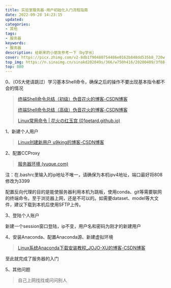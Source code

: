 ```yaml
---
title: 实验室服务器-用户初始化入门流程指南
date: 2022-09-28 14:23:15
updated:
categories: 
- 其他
tags: 
- 服务器
keywords:
- 服务器
description: 给新来的小朋友参考一下（by学长）
cover: https://picx.zhimg.com/v2-8db1f90480754486e0162b848dd535b8_720w.jpg?source=172ae18b
top_img: https://n.sinaimg.cn/sinakd202049s/366/w750h416/20200409/3f88-iryninw9126389.jpg
top: 800
---
```


0、（OS大佬请跳过）学习基本Shell命令，确保之后的操作不要出现基本指令都不会的情况

> [终端Shell命令总结（初级）伪音花火的博客-CSDN博客](https://blog.csdn.net/kjiolluy711/article/details/123036615?spm=1001.2014.3001.5501)
>
> [终端Shell命令总结（高级）伪音花火的博客-CSDN博客](https://blog.csdn.net/kjiolluy711/article/details/125108072?spm=1001.2014.3001.5502)
>
> [Linux常用命令 | 花火の红玉宫 (01petard.github.io)](https://01petard.github.io/2023/04/06/Linux常用命令/)

1、新建个人用户

> [Linux创建新用户 u9king的博客-CSDN博客](https://blog.csdn.net/u9king/article/details/116261122)

2、配置CCProxy

> [服务器环境 (yuque.com)](https://www.yuque.com/silence-euado/xqg9ge/ew7fmt?)

注：在.bashrc里输入的ip地址不唯一，请确保为本机ipv4地址，端口最好将808修改为3399

配置反向代理的目的是能使服务器利用本机为跳板，使用conda、git等需要联网的终端命令。至于浏览器上网，还是不可以的。如需要dataset、model等大文件，建议下载到本机后使用SFTP上传。

3、登陆个人账户

新建一个session窗口登陆，ip不变，用户名和密码为刚才的新建用户

4、安装Anaconda、配置Anaconda源、新建虚拟环境

> [Linux系统Anaconda下载安装教程_JOJO-XU的博客-CSDN博客](https://blog.csdn.net/qq_33290813/article/details/125389669)

至此就完成了服务器的入门

5、其他问题

> 自己上网找找或问问别人
